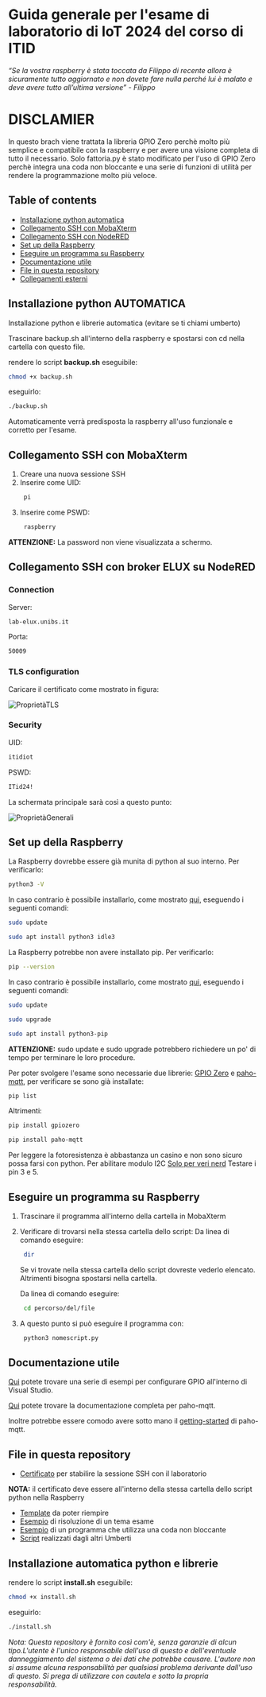 # Guida generale per l'esame di laboratorio di IoT 2024 del corso di ITID

*“Se la vostra raspberry è stata toccata da Filippo di recente allora è sicuramente tutto aggiornato e non dovete fare nulla perché lui è malato e deve avere tutto all’ultima versione” - Filippo*

# DISCLAMIER
 In questo brach viene trattata la libreria GPIO Zero perchè molto più semplice e compatibile con la raspberry e per avere una visione completa di tutto il necessario. Solo fattoria.py è stato modificato per l'uso di GPIO Zero perchè integra una coda non bloccante e una serie di funzioni di utilità per rendere la programmazione molto più veloce.


## Table of contents
- [Installazione python automatica](#Installazione-python-automatica)
- [Collegamento SSH con MobaXterm](#collegamento-ssh-con-mobaxterm)
- [Collegamento SSH con NodeRED](#collegamento-ssh-con-broker-elux-su-nodered)
- [Set up della Raspberry](#set-up-della-raspberry)
- [Eseguire un programma su Raspberry](#eseguire-un-programma-su-raspberry)
- [Documentazione utile](#documentazione-utile)
- [File in questa repository](#file-in-questa-repository)
- [Collegamenti esterni](#collegamenti-esterni)

## Installazione python AUTOMATICA
Installazione python e librerie automatica (evitare se ti chiami umberto)

Trascinare backup.sh all'interno della raspberry e spostarsi con cd nella cartella con questo file.

rendere lo script **backup.sh** eseguibile:
```bash
chmod +x backup.sh
```

eseguirlo:
```bash
./backup.sh
```
Automaticamente verrà predisposta la raspberry all'uso funzionale e corretto per l'esame.

## Collegamento SSH con MobaXterm
1. Creare una nuova sessione SSH
2. Inserire come UID:
   ```bash
    pi
   ```
3. Inserire come PSWD:
   ```bash
    raspberry
   ```
**ATTENZIONE:** La password non viene visualizzata a schermo.

## Collegamento SSH con broker ELUX su NodeRED

### Connection
Server: 
```bash
lab-elux.unibs.it
```
Porta: 
```bash
50009
```
### TLS configuration
Caricare il certificato come mostrato in figura:

![ProprietàTLS](https://github.com/scrapanzano/IoT/blob/master/Images/PropietaTLS.png)

### Security
UID:
```bash
itidiot
```
PSWD: 
```bash
ITid24!
```
La schermata principale sarà così a questo punto:

![ProprietàGenerali](https://github.com/scrapanzano/IoT/blob/master/Images/PropietaGenerali.png)


## Set up della Raspberry
La Raspberry dovrebbe essere già munita di python al suo interno. 
Per verificarlo:
```bash
python3 -V
```
In caso contrario è possibile installarlo, come mostrato [qui](https://projects.raspberrypi.org/en/projects/generic-python-install-python3), eseguendo i seguenti comandi:
```bash
sudo update
```
```bash
sudo apt install python3 idle3
```
La Raspberry potrebbe non avere installato pip.
Per verificarlo:
```bash
pip --version
```
In caso contrario è possibile installarlo, come mostrato [qui](https://pimylifeup.com/raspberry-pi-pip/), eseguendo i seguenti comandi:
```bash
sudo update
```
```bash
sudo upgrade
```
```bash
sudo apt install python3-pip
```
**ATTENZIONE:** sudo update e sudo upgrade potrebbero richiedere un po' di tempo per terminare le loro procedure.


Per poter svolgere l'esame sono necessarie due librerie: [GPIO Zero](https://gpiozero.readthedocs.io/en/latest/index.html) e [paho-mqtt](https://pypi.org/project/paho-mqtt/), per verificare se sono già installate: 
```bash
pip list
```
Altrimenti:
```bash
pip install gpiozero
```
```bash
pip install paho-mqtt
```

Per leggere la fotoresistenza è abbastanza un casino e non sono sicuro possa farsi con python. 
Per abilitare modulo I2C [Solo per veri nerd](http://www.emcu.it/RaspBerryPi/RaspBerryPi.html#Abilitare%20I2C%20bus)
Testare i pin 3 e 5.

## Eseguire un programma su Raspberry
1. Trascinare il programma all'interno della cartella in MobaXterm
2. Verificare di trovarsi nella stessa cartella dello script:
   Da linea di comando eseguire:
   ```bash
    dir
   ```
   Se vi trovate nella stessa cartella dello script dovreste vederlo elencato. Altrimenti bisogna spostarsi nella cartella.

   Da linea di comando eseguire:
   ```bash
    cd percorso/del/file
   ```
4. A questo punto si può eseguire il programma con:
   ```bash
    python3 nomescript.py
   ```   
## Documentazione utile

[Qui](https://sourceforge.net/p/raspberry-gpio-python/wiki/Examples/) potete trovare una serie di esempi per configurare GPIO all'interno di Visual Studio.

[Qui](https://eclipse.dev/paho/files/paho.mqtt.python/html/client.html) potete trovare la documentazione completa per paho-mqtt.

Inoltre potrebbe essere comodo avere sotto mano il [getting-started](https://github.com/eclipse/paho.mqtt.python?tab=readme-ov-file#getting-started) di paho-mqtt.

## File in questa repository

- [Certificato](https://github.com/scrapanzano/IoT/blob/master/intermediate_ca.pem) per stabilire la sessione SSH con il laboratorio
  
**NOTA:** il certificato deve essere all'interno della stessa cartella dello script python nella Raspberry
- [Template](https://github.com/scrapanzano/IoT/blob/master/ScriptsDLFC/template.py) da poter riempire
- [Esempio](https://github.com/scrapanzano/IoT/blob/master/ScriptsDLFC/supertoy.py) di risoluzione di un tema esame
- [Esempio](https://github.com/scrapanzano/IoT/blob/master/ScriptsDLFC/fattoria.py) di un programma che utilizza una coda non bloccante
- [Script](https://github.com/scrapanzano/IoT/tree/master/ScriptsNAST) realizzati dagli altri Umberti

## Installazione automatica python e librerie

rendere lo script **install.sh** eseguibile:
```bash
chmod +x install.sh
```

eseguirlo:
```bash
./install.sh
```

*Nota: Questa repository è fornito così com'è, senza garanzie di alcun tipo.L'utente è l'unico responsabile dell'uso di questo e dell'eventuale danneggiamento del sistema o dei dati che potrebbe causare. L'autore non si assume alcuna responsabilità per qualsiasi problema derivante dall'uso di questo. Si prega di utilizzare con cautela e sotto la propria responsabilità.*
